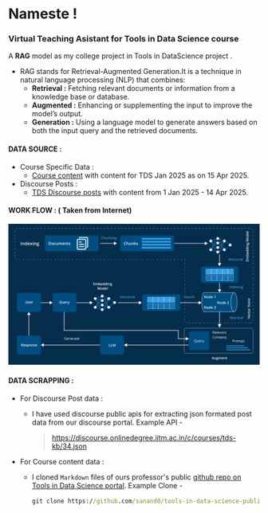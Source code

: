 # Nameste !
### Virtual Teaching Asistant for Tools in Data Science course
A **RAG** model as my college project in Tools in DataScience project .

* RAG stands for Retrieval-Augmented Generation.It is a technique in natural language processing (NLP) that combines:
    * **Retrieval :** Fetching relevant documents or information from a knowledge base or database.
    * **Augmented :** Enhancing or supplementing the input to improve the model’s output.
    * **Generation :** Using a language model to generate answers based on both the input query and the retrieved documents.


#### DATA SOURCE : 
- Course Specific Data :  
    - [Course content](https://tds.s-anand.net/#/2025-01/) with content for TDS Jan 2025 as on 15 Apr 2025.
- Discourse Posts :
    - [TDS Discourse posts](https://discourse.onlinedegree.iitm.ac.in/c/courses/tds-kb/34) with content from 1 Jan 2025 - 14 Apr 2025.

#### WORK FLOW : ( Taken from Internet)
![Rag model work flow](Advanced-RAG.png)


#### DATA SCRAPPING : 
- For Discourse Post data :
    - I have used discourse public apis for extracting json formated post data from our discourse portal.
    Example API - 
        > https://discourse.onlinedegree.iitm.ac.in/c/courses/tds-kb/34.json

- For Course content data : 
    - I cloned `Markdown` files of ours professor's public [github repo on Tools in Data Science portal](https://github.com/sanand0/tools-in-data-science-public).
    Example Clone - 
        ```cmd
        git clone https://github.com/sanand0/tools-in-data-science-public
        ```
 


